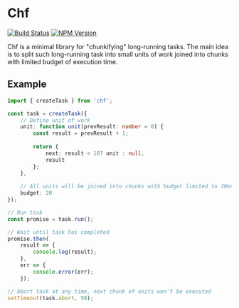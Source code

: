 # Chf
[![Build Status](https://img.shields.io/travis/dfilatov/chf/master.svg?style=flat-square)](https://travis-ci.org/dfilatov/chf/branches)
[![NPM Version](https://img.shields.io/npm/v/chf.svg?style=flat-square)](https://www.npmjs.com/package/chf)

Chf is a minimal library for "chunkifying" long-running tasks. The main idea is to split such long-running task into small units of work joined into chunks with limited budget of execution time.

## Example
```ts
import { createTask } from 'chf';

const task = createTask({
    // Define unit of work
    unit: function unit(prevResult: number = 0) {
        const result = prevResult + 1;
        
        return {            
            next: result < 10? unit : null,
            result
        };
    }, 
    
    // All units will be joined into chunks with budget limited to 20ms
    budget: 20
});

// Run task
const promise = task.run();

// Wait until task has completed
promise.then(
    result => {
        console.log(result);
    },
    err => {
        console.error(err);
    });

// Abort task at any time, next chunk of units won't be executed
setTimeout(task.abort, 50);
```
